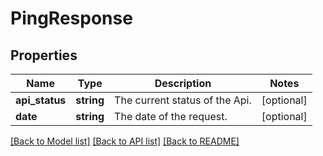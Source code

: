 # PingResponse

## Properties
Name | Type | Description | Notes
------------ | ------------- | ------------- | -------------
**api_status** | **string** | The current status of the Api. | [optional] 
**date** | **string** | The date of the request. | [optional] 

[[Back to Model list]](../../README.md#documentation-for-models) [[Back to API list]](../../README.md#documentation-for-api-endpoints) [[Back to README]](../../README.md)

